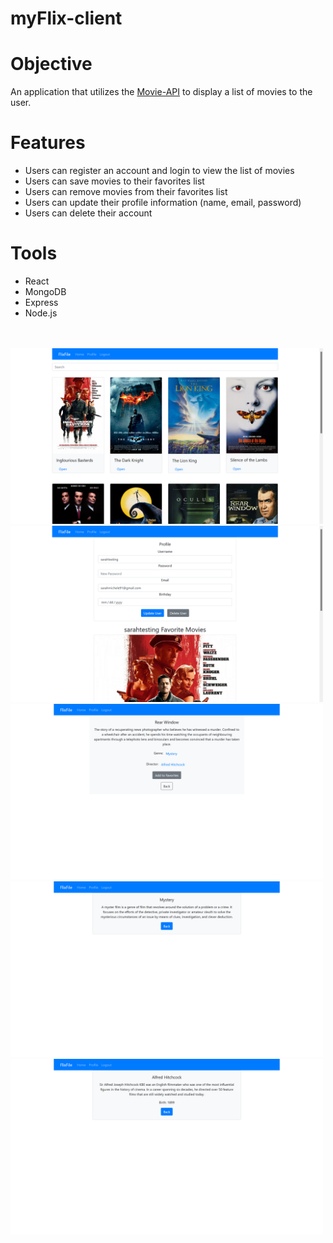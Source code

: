 # myFlix-client
 
<h1>Objective</h1>
<p>An application that utilizes the <a href="https://github.com/sarahschuller/Movie-API" target="blank">Movie-API</a> to display a list of movies to the user.</p>

<h1>Features</h1>
<ul>
 <li>
 Users can register an account and login to view the list of movies
</li>
 <li>
  Users can save movies to their favorites list
 <li>
  Users can remove movies from their favorites list
 </li>
 <li>
  Users can update their profile information (name, email, password)
 </li>
 <li>
  Users can delete their account
 </li>
</ul>
 
<h1>Tools</h1>
 <ul>
  <li>
   React
  </li>
  <li>
   MongoDB
  </li>
  <li>
  Express
  </li>
  <li>
   Node.js
  </li>
 </ul>
 <br><br>
 
 <div>
 <img src="https://github.com/sarahschuller/myFlix-client/blob/main/public/2022-05-04.png" width="500">
 <img src="https://github.com/sarahschuller/myFlix-client/blob/main/public/2022-05-04%20(1).png" width="500">
 <img src="https://github.com/sarahschuller/myFlix-client/blob/main/public/2022-05-04%20(2).png" width="500">
 <img src="https://github.com/sarahschuller/myFlix-client/blob/main/public/2022-05-04%20(3).png" width="500">
 <img src="https://github.com/sarahschuller/myFlix-client/blob/main/public/2022-05-04%20(4).png" width="500">
 </div>

